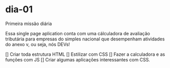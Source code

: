 # dia-01
Primeira missão diária

Essa single page aplication conta com uma cálculadora de avaliação tributária para empresas do simples nacional que desempenham atividades do anexo v, ou seja, nós DEVs!

[] Criar toda estrutura HTML
[] Estilizar com CSS
[] Fazer a calculadora e as funções com JS
[] Criar algumas aplicações interessantes com CSS.
